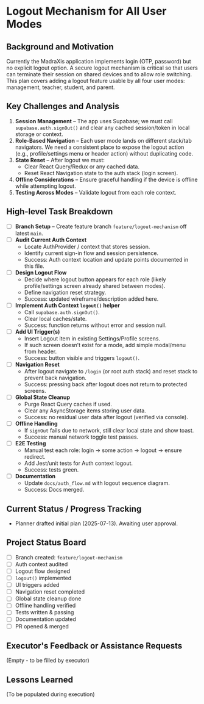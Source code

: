 # Logout Mechanism for All User Modes

## Background and Motivation
Currently the MadraXis application implements login (OTP, password) but no explicit logout option. A secure logout mechanism is critical so that users can terminate their session on shared devices and to allow role switching. This plan covers adding a logout feature usable by all four user modes: management, teacher, student, and parent.

## Key Challenges and Analysis
1. **Session Management** – The app uses Supabase; we must call `supabase.auth.signOut()` and clear any cached session/token in local storage or context.
2. **Role-Based Navigation** – Each user mode lands on different stack/tab navigators. We need a consistent place to expose the logout action (e.g., profile/settings menu or header action) without duplicating code.
3. **State Reset** – After logout we must:
   - Clear React Query/Redux or any cached data.
   - Reset React Navigation state to the auth stack (login screen).
4. **Offline Considerations** – Ensure graceful handling if the device is offline while attempting logout.
5. **Testing Across Modes** – Validate logout from each role context.

## High-level Task Breakdown

- [ ] **Branch Setup** – Create feature branch `feature/logout-mechanism` off latest `main`.
- [ ] **Audit Current Auth Context**
  - Locate AuthProvider / context that stores session.
  - Identify current sign-in flow and session persistence.
  - Success: Auth context location and update points documented in this file.
- [ ] **Design Logout Flow**
  - Decide where logout button appears for each role (likely profile/settings screen already shared between modes).
  - Define navigation reset strategy.
  - Success: updated wireframe/description added here.
- [ ] **Implement Auth Context `logout()` helper**
  - Call `supabase.auth.signOut()`.
  - Clear local caches/state.
  - Success: function returns without error and session null.
- [ ] **Add UI Trigger(s)**
  - Insert Logout item in existing Settings/Profile screens.
  - If such screen doesn’t exist for a mode, add simple modal/menu from header.
  - Success: button visible and triggers `logout()`.
- [ ] **Navigation Reset**
  - After logout navigate to `/login` (or root auth stack) and reset stack to prevent back navigation.
  - Success: pressing back after logout does not return to protected screens.
- [ ] **Global State Cleanup**
  - Purge React Query caches if used.
  - Clear any AsyncStorage items storing user data.
  - Success: no residual user data after logout (verified via console).
- [ ] **Offline Handling**
  - If `signOut` fails due to network, still clear local state and show toast.
  - Success: manual network toggle test passes.
- [ ] **E2E Testing**
  - Manual test each role: login → some action → logout → ensure redirect.
  - Add Jest/unit tests for Auth context logout.
  - Success: tests green.
- [ ] **Documentation**
  - Update `docs/auth_flow.md` with logout sequence diagram.
  - Success: Docs merged.

## Current Status / Progress Tracking
- Planner drafted initial plan (2025-07-13). Awaiting user approval.

## Project Status Board
- [ ] Branch created: `feature/logout-mechanism`
- [ ] Auth context audited
- [ ] Logout flow designed
- [ ] `logout()` implemented
- [ ] UI triggers added
- [ ] Navigation reset completed
- [ ] Global state cleanup done
- [ ] Offline handling verified
- [ ] Tests written & passing
- [ ] Documentation updated
- [ ] PR opened & merged

## Executor's Feedback or Assistance Requests
(Empty - to be filled by executor)

## Lessons Learned
(To be populated during execution)

